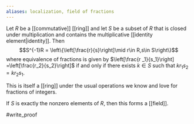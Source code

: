 ```yaml
---
aliases: localization, field of fractions
---
```

Let $R$ be a [[commutative]] [[ring]] and let $S$ be a subset of $R$ that is closed under multiplication and contains the multiplicative [[identity element|identity]]. Then $$S^{-1}R = \left\{\left[\frac{r}{s}\right]\mid r\in R,s\in S\right\}$$  where equivalence of fractions is given by $\left[\frac{r
_1}{s_1}\right] =\left[\frac{r_2}{s_2}\right]$ if and only if there exists $k \in S$ such that $kr_1s_2 = kr_2s_1$.
 
 This is itself a [[ring]] under the usual operations we know and love for fractions of integers. 
 
 If $S$ is exactly the nonzero elements of $R$, then this forms a [[field]].
 
 #write_proof 